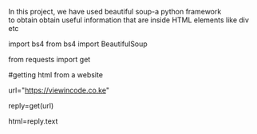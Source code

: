 In this project, we have used beautiful soup-a python framework <br>to obtain obtain useful information that are inside HTML elements like div etc

import bs4
from bs4 import BeautifulSoup

from requests import get

#getting html from a website

url="https://viewincode.co.ke"

reply=get(url)

html=reply.text
